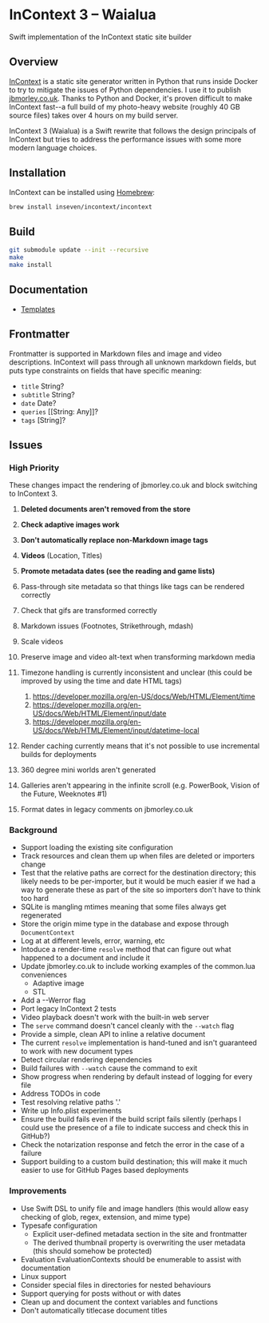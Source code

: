 # InContext 3 – Waialua

Swift implementation of the InContext static site builder

## Overview

[InContext](https://incontext.app) is a static site generator written in Python that runs inside Docker to try to mitigate the issues of Python dependencies. I use it to publish [jbmorley.co.uk](https://jbmorley.co.uk). Thanks to Python and Docker, it's proven difficult to make InContext fast--a full build of my photo-heavy website (roughly 40 GB source files) takes over 4 hours on my build server.

InContext 3 (Waialua) is a Swift rewrite that follows the design principals of InContext but tries to address the performance issues with some more modern language choices.

## Installation

InContext can be installed using [Homebrew](https://brew.sh):

```bash
brew install inseven/incontext/incontext
```

## Build

```bash
git submodule update --init --recursive
make
make install
```

## Documentation

- [Templates](templates.md)

## Frontmatter

Frontmatter is supported in Markdown files and image and video descriptions. InContext will pass through all unknown markdown fields, but puts type constraints on fields that have specific meaning:

- `title` String?
- `subtitle` String?
- `date` Date?
- `queries` [[String: Any]]?
- `tags` [String]?

## Issues

### High Priority

These changes impact the rendering of jbmorley.co.uk and block switching to InContext 3.

1. **Deleted documents aren't removed from the store**
2. **Check adaptive images work**
3. **Don't automatically replace non-Markdown image tags**
4. **Videos** (Location, Titles)
5. **Promote metadata dates (see the reading and game lists)**
6. Pass-through site metadata so that things like tags can be rendered correctly
7. Check that gifs are transformed correctly
8. Markdown issues (Footnotes, Strikethrough, mdash)
9. Scale videos
10. Preserve image and video alt-text when transforming markdown media
11. Timezone handling is currently inconsistent and unclear (this could be improved by using the time and date HTML tags)
    1. https://developer.mozilla.org/en-US/docs/Web/HTML/Element/time
    2. https://developer.mozilla.org/en-US/docs/Web/HTML/Element/input/date
    3. https://developer.mozilla.org/en-US/docs/Web/HTML/Element/input/datetime-local

12. Render caching currently means that it's not possible to use incremental builds for deployments
13. 360 degree mini worlds aren't generated
14. Galleries aren't appearing in the infinite scroll (e.g. PowerBook, Vision of the Future, Weeknotes #1)
15. Format dates in legacy comments on jbmorley.co.uk

### Background

- Support loading the existing site configuration
- Track resources and clean them up when files are deleted or importers change
- Test that the relative paths are correct for the destination directory; this likely needs to be per-importer, but it would be much easier if we had a way to generate these as part of the site so importers don't have to think too hard
- SQLite is mangling mtimes meaning that some files always get regenerated
- Store the origin mime type in the database and expose through `DocumentContext`
- Log at at different levels, error, warning, etc
- Intoduce a render-time `resolve` method that can figure out what happened to a document and include it
- Update jbmorley.co.uk to include working examples of the common.lua conveniences
  - Adaptive image
  - STL
- Add a --Werror flag
- Port legacy InContext 2 tests
- Video playback doesn't work with the built-in web server
- The `serve` command doesn't cancel cleanly with the `--watch` flag
- Provide a simple, clean API to inline a relative document
- The current `resolve` implementation is hand-tuned and isn't guaranteed to work with new document types
- Detect circular rendering dependencies
- Build failures with `--watch` cause the command to exit
- Show progress when rendering by default instead of logging for every file
- Address TODOs in code
- Test resolving relative paths '.'
- Write up Info.plist experiments
- Ensure the build fails even if the build script fails silently (perhaps I could use the presence of a file to indicate success and check this in GitHub?)
- Check the notarization response and fetch the error in the case of a failure
- Support building to a custom build destination; this will make it much easier to use for GitHub Pages based deployments

### Improvements

- Use Swift DSL to unify file and image handlers (this would allow easy checking of glob, regex, extension, and mime type)
- Typesafe configuration
  - Explicit user-defined metadata section in the site and frontmatter
  - The derived thumbnail property is overwriting the user metadata (this should somehow be protected)
- Evaluation EvaluationContexts should be enumerable to assist with documentation
- Linux support
- Consider special files in directories for nested behaviours
- Support querying for posts without or with dates
- Clean up and document the context variables and functions
- Don't automatically titlecase document titles
